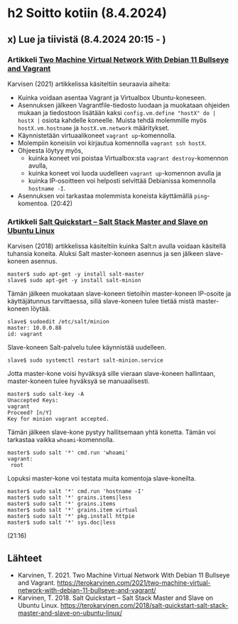 # h2 Soitto kotiin (8.4.2024)

## x) Lue ja tiivistä (8.4.2024 20:15 - )
### Artikkeli [Two Machine Virtual Network With Debian 11 Bullseye and Vagrant](https://terokarvinen.com/2021/two-machine-virtual-network-with-debian-11-bullseye-and-vagrant/)
Karvisen (2021) artikkelissa  käsiteltiin seuraavia aiheita:
* Kuinka voidaan asentaa Vagrant ja Virtualbox Ubuntu-koneseen.
* Asennuksen jälkeen Vagrantfile-tiedosto luodaan ja muokataan ohjeiden mukaan ja tiedostoon lisätään kaksi `config.vm.define "hostX" do | hostX |` osiota kahdelle koneelle. Muista tehdä molemmille myös `hostX.vm.hostname` ja `hostX.vm.network` määritykset.
* Käynnistetään virtuaalikoneet `vagrant up`-komennolla.
* Molempiin koneisiin voi kirjautua komennolla `vagrant ssh hostX`.
* Ohjeesta löytyy myös,
	* kuinka koneet voi poistaa Virtualbox:sta `vagrant destroy`-komennon avulla,
	* kuinka koneet voi luoda uudelleen `vagrant up`-komennon avulla ja
 	* kuinka IP-osoitteen voi helposti selvittää Debianissa komennolla `hostname -I`.
* Asennuksen voi tarkastaa molemmista koneista käyttämällä `ping`-komentoa.
(20:42)

### Artikkeli [Salt Quickstart – Salt Stack Master and Slave on Ubuntu Linux](https://terokarvinen.com/2018/salt-quickstart-salt-stack-master-and-slave-on-ubuntu-linux/)
Karvisen (2018) artikkelissa käsiteltiin kuinka Salt:n avulla voidaan käsitellä tuhansia koneita. Aluksi Salt master-koneen asennus ja sen jälkeen slave-koneen asennus.
```
master$ sudo apt-get -y install salt-master
slave$ sudo apt-get -y install salt-minion
```

Tämän jälkeen muokataan slave-koneen tietoihin master-koneen IP-osoite ja käyttäjätunnus tarvittaessa, sillä slave-koneen tulee tietää mistä master-koneen löytää.
```
slave$ sudoedit /etc/salt/minion
master: 10.0.0.88
id: vagrant
```
Slave-koneen Salt-palvelu tulee käynnistää uudelleen.
```
slave$ sudo systemctl restart salt-minion.service
```
Jotta master-kone voisi hyväksyä sille vieraan slave-koneen hallintaan, master-koneen tulee hyväksyä se manuaalisesti.
```
master$ sudo salt-key -A
Unaccepted Keys:
vagrant
Proceed? [n/Y]
Key for minion vagrant accepted.
```

Tämän jälkeen slave-kone pystyy hallitsemaan yhtä konetta. Tämän voi tarkastaa vaikka `whoami`-komennolla.
```
master$ sudo salt '*' cmd.run 'whoami'
vagrant:
 root
```
Lopuksi master-kone voi testata muita komentoja slave-koneilta.
```
master$ sudo salt '*' cmd.run 'hostname -I'
master$ sudo salt '*' grains.items|less
master$ sudo salt '*' grains.items
master$ sudo salt '*' grains.item virtual
master$ sudo salt '*' pkg.install httpie
master$ sudo salt '*' sys.doc|less
```
(21:16)

## Lähteet
* Karvinen, T. 2021. Two Machine Virtual Network With Debian 11 Bullseye and Vagrant. https://terokarvinen.com/2021/two-machine-virtual-network-with-debian-11-bullseye-and-vagrant/
* Karvinen, T. 2018. Salt Quickstart – Salt Stack Master and Slave on Ubuntu Linux. https://terokarvinen.com/2018/salt-quickstart-salt-stack-master-and-slave-on-ubuntu-linux/
